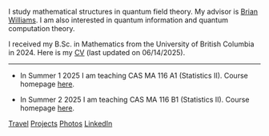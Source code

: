 I study mathematical structures in quantum field theory.  My advisor is [Brian Williams](https://brianrwilliams.github.io/).   I am also interested in quantum information and quantum computation theory. 

I received my B.Sc. in Mathematics from the University of British Columbia in 2024.  Here is my [CV](/CV061425.pdf) (last updated on 06/14/2025).

---

- In Summer 1 2025 I am teaching CAS MA 116 A1 (Statistics II).  Course homepage [here](/courses/25s1ma116/). 

- In Summer 2 2025 I am teaching CAS MA 116 B1 (Statistics II).  Course homepage [here](/courses/25s2ma116/). 

<!---
![image](link)
--->
<div class="bottomlinks">
         <a href="/travel">Travel</a> 
      <a href="/projects">Projects</a> 
      <a href="/photos">Photos</a>
<a href="https://www.linkedin.com/in/cesai-li-24062436b/"> LinkedIn</a>
</div>


